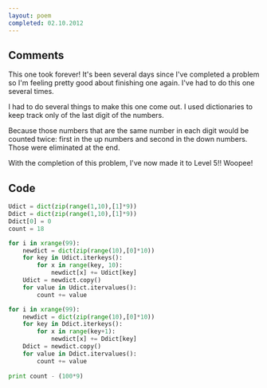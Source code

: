 ```yaml
---
layout: poem
completed: 02.10.2012
---
```


## Comments

This one took forever! It's been several days since I've completed a problem so
I'm feeling pretty good about finishing one again. I've had to do this one
several times.

I had to do several things to make this one come out. I used dictionaries to
keep track only of the last digit of the numbers.

Because those numbers that are the same number in each digit would be counted
twice: first in the up numbers and second in the down numbers. Those were
eliminated at the end.

With the completion of this problem, I've now made it to Level 5!! Woopee!

## Code

```python
Udict = dict(zip(range(1,10),[1]*9))
Ddict = dict(zip(range(1,10),[1]*9))
Ddict[0] = 0
count = 18

for i in xrange(99):
	newdict = dict(zip(range(10),[0]*10))
	for key in Udict.iterkeys():
		for x in range(key, 10):
			newdict[x] += Udict[key]
	Udict = newdict.copy()
	for value in Udict.itervalues():
		count += value

for i in xrange(99):
	newdict = dict(zip(range(10),[0]*10))
	for key in Ddict.iterkeys():
		for x in range(key+1):
			newdict[x] += Ddict[key]
	Ddict = newdict.copy()
	for value in Ddict.itervalues():
		count += value
			
print count - (100*9)
```
